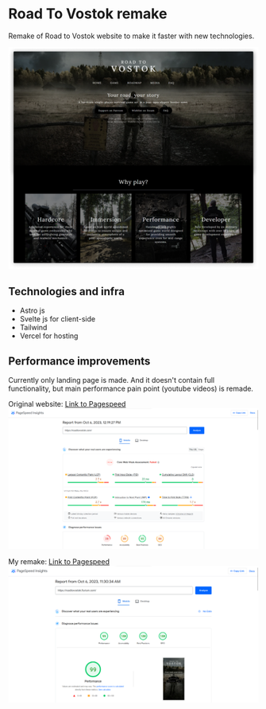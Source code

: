 # Road To Vostok remake

Remake of Road to Vostok website to make it faster with new technologies.

![Landing page](./assets/landing.png)

## Technologies and infra

- Astro js
- Svelte js for client-side
- Tailwind
- Vercel for hosting

## Performance improvements

Currently only landing page is made. And it doesn't contain full functionality,
but main performance pain point (youtube videos) is remade.

Original website: [Link to Pagespeed]()
![Original performance](./assets/original.png)

My remake: [Link to Pagespeed](https://pagespeed.web.dev/analysis/https-roadtovostok-flurium-com/e0go5c5j6e?form_factor=mobile)
![Remake performance](./assets/remake.png)